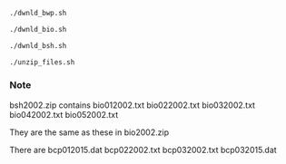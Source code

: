```bash
./dwnld_bwp.sh
```

```bash
./dwnld_bio.sh
```

```bash
./dwnld_bsh.sh
```


```bash
./unzip_files.sh
```


### Note

bsh2002.zip contains bio012002.txt bio022002.txt bio032002.txt bio042002.txt bio052002.txt

They are the same as these in bio2002.zip

There are bcp012015.dat bcp022002.txt bcp032002.txt bcp032015.dat
